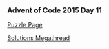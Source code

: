 ### Advent of Code 2015 Day 11

[Puzzle Page](https://adventofcode.com/2015/day/11)

[Solutions Megathread](https://www.reddit.com/r/adventofcode/comments/3wbzyv/day_11_solutions/)
